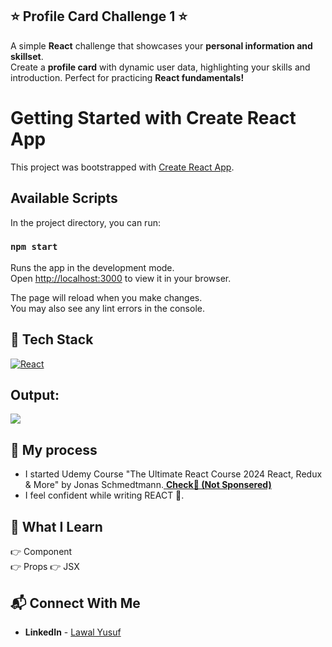 ## ⭐ Profile Card Challenge 1  ⭐

A simple **React** challenge that showcases your **personal information and skillset**.<br> 
Create a **profile card** with dynamic user data, highlighting your skills and introduction. Perfect for practicing **React fundamentals!**

# Getting Started with Create React App

This project was bootstrapped with [Create React App](https://github.com/facebook/create-react-app).

## Available Scripts

In the project directory, you can run:

### `npm start`

Runs the app in the development mode.\
Open [http://localhost:3000](http://localhost:3000) to view it in your browser.

The page will reload when you make changes.\
You may also see any lint errors in the console.

## 📌 Tech Stack
[![React](https://img.shields.io/badge/react%20-%2361DAFB.svg?&style=for-the-badge&logo=react&logoColor=white)](https://github.com/RushikeshGandhmal)
<br>

## Output:

![](./yusuf-profile-card.png)

## 📌 My process

- I started Udemy Course "The Ultimate React Course 2024 React, Redux & More" by Jonas Schmedtmann.<a href="" target="_blank"> **Check🚀 (Not Sponsered)**</a>
- I feel confident while writing REACT 👊.

## 📌 What I Learn

👉 Component  
👉 Props
👉 JSX


## 📬 Connect With Me

- **LinkedIn** - [Lawal Yusuf](https://www.linkedin.com/in/lawal-owolabi-yusuf-04976b143)
